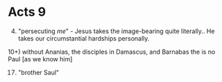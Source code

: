 # Acts 9

4) "persecuting _me_" - Jesus takes the image-bearing quite literally..
He takes our circumstantial hardships personally.


10+) without Ananias, the disciples in Damascus, and Barnabas the is no Paul [as we know him]

17) "brother Saul"
